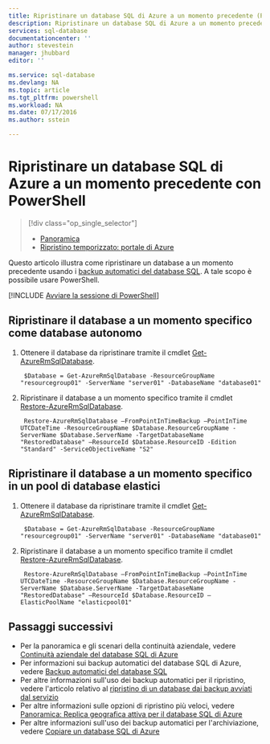 ```yaml
---
title: Ripristinare un database SQL di Azure a un momento precedente (PowerShell) | Microsoft Docs
description: Ripristinare un database SQL di Azure a un momento precedente
services: sql-database
documentationcenter: ''
author: stevestein
manager: jhubbard
editor: ''

ms.service: sql-database
ms.devlang: NA
ms.topic: article
ms.tgt_pltfrm: powershell
ms.workload: NA
ms.date: 07/17/2016
ms.author: sstein

---
```

# Ripristinare un database SQL di Azure a un momento precedente con PowerShell
> [!div class="op_single_selector"]
> * [Panoramica](sql-database-recovery-using-backups.md)
> * [Ripristino temporizzato: portale di Azure](sql-database-point-in-time-restore-portal.md)
> 
> 

Questo articolo illustra come ripristinare un database a un momento precedente usando i [backup automatici del database SQL](sql-database-automated-backups.md). A tale scopo è possibile usare PowerShell.

[!INCLUDE [Avviare la sessione di PowerShell](../../includes/sql-database-powershell.md)]

## Ripristinare il database a un momento specifico come database autonomo
1. Ottenere il database da ripristinare tramite il cmdlet [Get-AzureRmSqlDatabase](https://msdn.microsoft.com/library/azure/mt603648.aspx).
   
        $Database = Get-AzureRmSqlDatabase -ResourceGroupName "resourcegroup01" -ServerName "server01" -DatabaseName "database01"
2. Ripristinare il database a un momento specifico tramite il cmdlet [Restore-AzureRmSqlDatabase](https://msdn.microsoft.com/library/azure/mt693390.aspx).
   
        Restore-AzureRmSqlDatabase –FromPointInTimeBackup –PointInTime UTCDateTime -ResourceGroupName $Database.ResourceGroupName -ServerName $Database.ServerName -TargetDatabaseName "RestoredDatabase" –ResourceId $Database.ResourceID -Edition "Standard" -ServiceObjectiveName "S2"

## Ripristinare il database a un momento specifico in un pool di database elastici
1. Ottenere il database da ripristinare tramite il cmdlet [Get-AzureRmSqlDatabase](https://msdn.microsoft.com/library/azure/mt603648.aspx).
   
        $Database = Get-AzureRmSqlDatabase -ResourceGroupName "resourcegroup01" -ServerName "server01" -DatabaseName "database01"
2. Ripristinare il database a un momento specifico tramite il cmdlet [Restore-AzureRmSqlDatabase](https://msdn.microsoft.com/library/azure/mt693390.aspx).
   
        Restore-AzureRmSqlDatabase –FromPointInTimeBackup –PointInTime UTCDateTime -ResourceGroupName $Database.ResourceGroupName -ServerName $Database.ServerName -TargetDatabaseName "RestoredDatabase" –ResourceId $Database.ResourceID –ElasticPoolName "elasticpool01"

## Passaggi successivi
* Per la panoramica e gli scenari della continuità aziendale, vedere [Continuità aziendale del database SQL di Azure](sql-database-business-continuity.md)
* Per informazioni sui backup automatici del database SQL di Azure, vedere [Backup automatici del database SQL](sql-database-automated-backups.md)
* Per altre informazioni sull'uso dei backup automatici per il ripristino, vedere l'articolo relativo al [ripristino di un database dai backup avviati dal servizio](sql-database-recovery-using-backups.md)
* Per altre informazioni sulle opzioni di ripristino più veloci, vedere [Panoramica: Replica geografica attiva per il database SQL di Azure](sql-database-geo-replication-overview.md)
* Per altre informazioni sull'uso dei backup automatici per l'archiviazione, vedere [Copiare un database SQL di Azure](sql-database-copy.md)

<!---HONumber=AcomDC_0803_2016-->